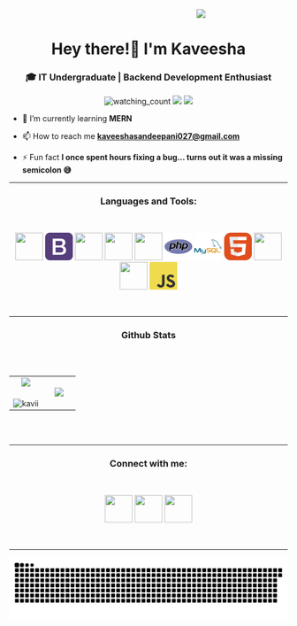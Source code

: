 &nbsp; &nbsp; &nbsp; &nbsp; &nbsp; &nbsp; &nbsp; &nbsp; &nbsp; &nbsp; &nbsp; &nbsp; &nbsp; &nbsp; &nbsp; &nbsp; &nbsp; &nbsp; &nbsp; &nbsp; &nbsp; &nbsp; &nbsp; &nbsp; &nbsp; &nbsp; &nbsp; &nbsp; &nbsp; &nbsp; &nbsp; &nbsp; &nbsp; &nbsp; &nbsp; &nbsp; &nbsp; &nbsp; &nbsp; &nbsp; &nbsp; &nbsp; &nbsp; 
<img width= "240" src= "https://pa1.narvii.com/6580/8098c6e9207376889eeb0532d9f5a0723c4d73f5_hq.gif"  align="center"/>
<h1 align="center">Hey there!👋 I'm Kaveesha</h1>
<h3 align="center">🎓 IT Undergraduate | Backend Development Enthusiast</h3>
<p align="center"> 
<img src="https://komarev.com/ghpvc/?username=kavii27&color=brightgreen" alt="watching_count" />
 <img src="https://img.shields.io/github/followers/Kavii27?style=flat-square?color=%234CC61E&label=GitHub%20Followers%20"/>
 <img src="https://img.shields.io/github/last-commit/Kavii27/Kavii27?style=flat-square?color=red&label=Last%20Updated%20"/>
 </p>


- 🌱 I’m currently learning **MERN**

- 📫 How to reach me **kaveeshasandeepani027@gmail.com**

- ⚡ Fun fact **I once spent hours fixing a bug… turns out it was a missing semicolon 😅**

---
<h3 align="center">Languages and Tools:</h3>
<br/>
<p align="center"> 
<code><img height="50" width="50" src="https://upload.wikimedia.org/wikipedia/commons/thumb/3/3f/Git_icon.svg/1024px-Git_icon.svg.png"></code>
<code><img height="50" width="50" src="https://raw.githubusercontent.com/github/explore/80688e429a7d4ef2fca1e82350fe8e3517d3494d/topics/bootstrap/bootstrap.png"></code>
<code><img height="50" width="50" src="https://www.naveedashfaq.me/img/c++.png"></code>
<code><img height="50" width="50" src="https://cdn.iconscout.com/icon/free/png-512/c-programming-569564.png"></code>
<code><img height="50" width="50" src="https://images.vexels.com/media/users/3/166401/isolated/preview/b82aa7ac3f736dd78570dd3fa3fa9e24-java-programming-language-icon-by-vexels.png"></code>
<code><img height="50" width="50" src="https://raw.githubusercontent.com/devicons/devicon/master/icons/php/php-original.svg"></code>
<code><img height="50" width="50" src="https://raw.githubusercontent.com/devicons/devicon/master/icons/mysql/mysql-original-wordmark.svg"></code>
<code><img height="50" width="50" src="https://github.com/tandpfun/skill-icons/blob/main/icons/HTML.svg"></code>
<code><img height="50" width="50" src="https://cdn.iconscout.com/icon/free/png-256/css-131-722685.png"></code>
<code><img height="50" width="50" src="https://www.vectorlogo.zone/logos/adobe_illustrator/adobe_illustrator-icon.svg"></code>
<code><img height="50" width="50" src="https://raw.githubusercontent.com/github/explore/80688e429a7d4ef2fca1e82350fe8e3517d3494d/topics/javascript/javascript.png"></code>
</p>
<br/>


---
<h3 align="center">Github Stats</h3> <br/><br/>

<p align="center">
<table align="center">
<tr border="none">
<td width="50%" align="center">
  
  <img  src="https://github-readme-stats.vercel.app/api?username=Kavii27&show_icons=true&theme=transparent" />
  <br></br>
  <img align="center" src="https://github-readme-streak-stats.herokuapp.com/?user=Kavii27&theme=dark&background=0d1117&date_format=M%20j%5B%2C%20Y%5D" alt="kavii" /> 
</td>
<td width="50%" align="center">

  <img  src="https://github-readme-stats.vercel.app/api/top-langs/?username=Kavii27&theme=transparent&layout=compact" width="410" />
  
  </td>
</tr>
</table>

  
  <br>
  <br>


---

<h3 align="center">Connect with me:</h3>
<br/>
<p align="center">
 <code><img height="50" width="50" src="https://raw.githubusercontent.com/rahuldkjain/github-profile-readme-generator/master/src/images/icons/Social/linked-in-alt.svg"></code>
 <code><img height="50" width="50" src="https://raw.githubusercontent.com/rahuldkjain/github-profile-readme-generator/master/src/images/icons/Social/facebook.svg"></code>
 <code><img height="50" width="50" src="https://raw.githubusercontent.com/rahuldkjain/github-profile-readme-generator/master/src/images/icons/Social/instagram.svg"></code>
</p>
<br/>



---

![𝙶𝚒𝚝𝚑𝚞𝚋 𝙲𝚘𝚗𝚝𝚛𝚒𝚋𝚞𝚝𝚒𝚘𝚗 𝙶𝚛𝚊𝚙𝚑](https://github.com/GovindSingh9447/GovindSingh9447/blob/main/github-contribution-grid-snake.svg)

 <br/>


